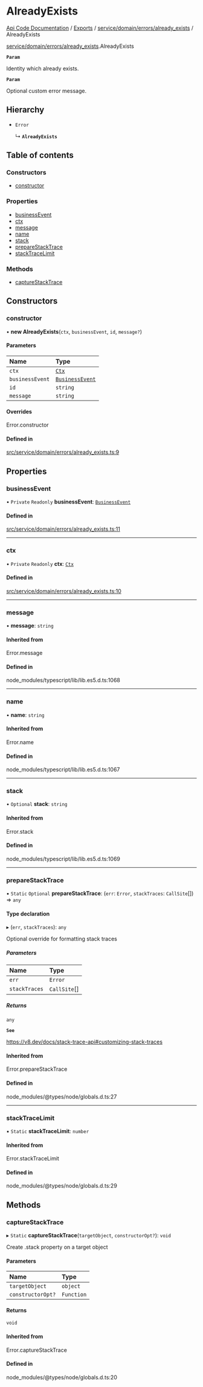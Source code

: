 # AlreadyExists
 
[Api Code Documentation](../README.md) / [Exports](../modules.md) / [service/domain/errors/already\_exists](../modules/service_domain_errors_already_exists.md) / AlreadyExists

[service/domain/errors/already\_exists](../modules/service_domain_errors_already_exists.md).AlreadyExists

**`Param`**

Identity which already exists.

**`Param`**

Optional custom error message.

## Hierarchy

- `Error`

  ↳ **`AlreadyExists`**

## Table of contents

### Constructors

- [constructor](service_domain_errors_already_exists.AlreadyExists.md#constructor)

### Properties

- [businessEvent](service_domain_errors_already_exists.AlreadyExists.md#businessevent)
- [ctx](service_domain_errors_already_exists.AlreadyExists.md#ctx)
- [message](service_domain_errors_already_exists.AlreadyExists.md#message)
- [name](service_domain_errors_already_exists.AlreadyExists.md#name)
- [stack](service_domain_errors_already_exists.AlreadyExists.md#stack)
- [prepareStackTrace](service_domain_errors_already_exists.AlreadyExists.md#preparestacktrace)
- [stackTraceLimit](service_domain_errors_already_exists.AlreadyExists.md#stacktracelimit)

### Methods

- [captureStackTrace](service_domain_errors_already_exists.AlreadyExists.md#capturestacktrace)

## Constructors

### constructor

• **new AlreadyExists**(`ctx`, `businessEvent`, `id`, `message?`)

#### Parameters

| Name | Type |
| :------ | :------ |
| `ctx` | [`Ctx`](../interfaces/lib_ctx.Ctx.md) |
| `businessEvent` | [`BusinessEvent`](../modules/service_domain_business_event.md#businessevent) |
| `id` | `string` |
| `message` | `string` |

#### Overrides

Error.constructor

#### Defined in

[src/service/domain/errors/already_exists.ts:9](https://github.com/openkfw/TruBudget/blob/1602d8b/api/src/service/domain/errors/already_exists.ts#L9)

## Properties

### businessEvent

• `Private` `Readonly` **businessEvent**: [`BusinessEvent`](../modules/service_domain_business_event.md#businessevent)

#### Defined in

[src/service/domain/errors/already_exists.ts:11](https://github.com/openkfw/TruBudget/blob/1602d8b/api/src/service/domain/errors/already_exists.ts#L11)

___

### ctx

• `Private` `Readonly` **ctx**: [`Ctx`](../interfaces/lib_ctx.Ctx.md)

#### Defined in

[src/service/domain/errors/already_exists.ts:10](https://github.com/openkfw/TruBudget/blob/1602d8b/api/src/service/domain/errors/already_exists.ts#L10)

___

### message

• **message**: `string`

#### Inherited from

Error.message

#### Defined in

node_modules/typescript/lib/lib.es5.d.ts:1068

___

### name

• **name**: `string`

#### Inherited from

Error.name

#### Defined in

node_modules/typescript/lib/lib.es5.d.ts:1067

___

### stack

• `Optional` **stack**: `string`

#### Inherited from

Error.stack

#### Defined in

node_modules/typescript/lib/lib.es5.d.ts:1069

___

### prepareStackTrace

▪ `Static` `Optional` **prepareStackTrace**: (`err`: `Error`, `stackTraces`: `CallSite`[]) => `any`

#### Type declaration

▸ (`err`, `stackTraces`): `any`

Optional override for formatting stack traces

##### Parameters

| Name | Type |
| :------ | :------ |
| `err` | `Error` |
| `stackTraces` | `CallSite`[] |

##### Returns

`any`

**`See`**

https://v8.dev/docs/stack-trace-api#customizing-stack-traces

#### Inherited from

Error.prepareStackTrace

#### Defined in

node_modules/@types/node/globals.d.ts:27

___

### stackTraceLimit

▪ `Static` **stackTraceLimit**: `number`

#### Inherited from

Error.stackTraceLimit

#### Defined in

node_modules/@types/node/globals.d.ts:29

## Methods

### captureStackTrace

▸ `Static` **captureStackTrace**(`targetObject`, `constructorOpt?`): `void`

Create .stack property on a target object

#### Parameters

| Name | Type |
| :------ | :------ |
| `targetObject` | `object` |
| `constructorOpt?` | `Function` |

#### Returns

`void`

#### Inherited from

Error.captureStackTrace

#### Defined in

node_modules/@types/node/globals.d.ts:20

